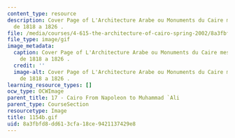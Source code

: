 ```yaml
---
content_type: resource
description: Cover Page of L'Architecture Arabe ou Monuments du Caire mesures et dessines
  de 1818 a 1826 .
file: /media/courses/4-615-the-architecture-of-cairo-spring-2002/8a3fbfd8dd613cfa18ce9421137429e8_1154b.gif
file_type: image/gif
image_metadata:
  caption: Cover Page of L'Architecture Arabe ou Monuments du Caire mesures et dessines
    de 1818 a 1826 .
  credit: ''
  image-alt: Cover Page of L'Architecture Arabe ou Monuments du Caire mesures et dessines
    de 1818 a 1826 .
learning_resource_types: []
ocw_type: OCWImage
parent_title: 17 - Cairo From Napoleon to Muhammad `Ali
parent_type: CourseSection
resourcetype: Image
title: 1154b.gif
uid: 8a3fbfd8-dd61-3cfa-18ce-9421137429e8
---
```

